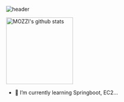 ![header](https://capsule-render.vercel.app/api?type=waving&color=gradient&height=250&section=header&text=MOZZI_CODE&fontSize=90)


<a href="https://github.com/imysh578"><img align="center" style="height:180px" src="https://github-readme-stats.vercel.app/api?username=wlswnsdn&show_icons=true&include_all_commits=true&theme=tokyonight&hide_border=true" alt="MOZZI's github stats" /></a>

- 🌱 I’m currently learning Springboot, EC2...
  <!--
- 🔭 I’m currently working on ...
- 👯 I’m looking to collaborate on ...
- 🤔 I’m looking for help with ...
- 💬 Ask me about ...
- 📫 How to reach me: ...
- 😄 Pronouns: ...
- ⚡ Fun fact: ...
-->

